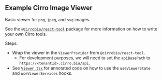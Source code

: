 ## Example Cirro Image Viewer

Basic viewer for `png`, `jpeg`, and `svg` images.

See the [`@cirrobio/react-tool`](../../packages/react-tool) package for more information on how to write your own Cirro tools.

Steps:

- Wrap the viewer in the `ViewerProvider` from `@cirrobio/react-tool`.
  - For development purposes, we will need to set the `apiBasePath` to `https://<tenantId>.cirro.bio/api`.
- See [`Viewer.tsx`](src/Viewer.tsx) for annotated code on how to use the `useViewerState` and `useViewerServices` hooks.
